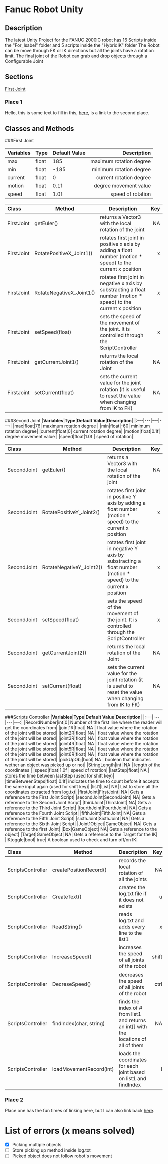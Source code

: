 # Fanuc Robot Unity

## Description
The latest Unity Project for the FANUC 2000iC robot has 16 Scripts inside the "For_Isabel" folder and 5 scripts inside the "HybridIK" folder
The Robot can be move through FK or IK directions but all the joints have a rotation limit.
The final joint of the Robot can grab and drop objects through a Configurable Joint

## Sections
  [First Joint](#first-joint)
  

### Place 1

Hello, this is some text to fill in this, [here](#place-2), is a link to the second place.

## Classes and Methods

###First Joint

|__Variables__|__Type__|__Default Value__|__Description__|
|:---|---|---|---:|
|max|float|185| maximum rotation degree |
|min|float|-185| minimum rotation degree|
|current|float|0| current rotation degree|
|motion|float|0.1f| degree movement value |
|speed|float|1.0f | speed of rotation|

|__Class__|__Method__|__Description__|__Key__|
|:---|---|---|---:|
|FirstJoint|getEuler()|returns a Vector3 with the local rotation of the joint| NA |
|FirstJoint|RotatePositiveX_Joint1()|rotates first joint in positive x axis by adding a float number (motion * speed) to the current x position| x|
|FirstJoint|RotateNegativeX_Joint1()|rotates first joint in negative x axis by substracting a float number (motion * speed) to the current x position| x|
|FirstJoint|setSpeed(float)|sets the speed of the movement of the joint. It is controlled through the ScriptController| x|
|FirstJoint|getCurrentJoint1()|returns the local rotation of the Joint | NA |
|FirstJoint|setCurrent(float)|sets the current value for the joint rotation (it is useful to reset the value when changing from IK to FK)| NA |

###Second Joint
|__Variables__|__Type__|__Default Value__|__Description__|
|:---|---|---|---:|
|max|float|76| maximum rotation degree |
|min|float|-60| minimum rotation degree|
|current|float|0| current rotation degree|
|motion|float|0.1f| degree movement value |
|speed|float|1.0f | speed of rotation|

|__Class__|__Method__|__Description__|__Key__|
|:---|---|---|---:|
|SecondJoint|getEuler()|returns a Vector3 with the local rotation of the joint| NA |
|SecondJoint|RotatePositiveY_Joint2()|rotates first joint in positive Y axis by adding a float number (motion * speed) to the current x position| x|
|SecondJoint|RotateNegativeY_Joint2()|rotates first joint in negative Y axis by substracting a float number (motion * speed) to the current x position| x|
|SecondJoint|setSpeed(float)|sets the speed of the movement of the joint. It is controlled through the ScriptController| x|
|SecondJoint|getCurrentJoint2()|returns the local rotation of the Joint | NA |
|SecondJoint|setCurrent(float)|sets the current value for the joint rotation (it is useful to reset the value when changing from IK to FK)| NA |


###Scripts Controller
|__Variables__|__Type__|__Default Value__|__Description__|
|:---|---|---|---:|
|RecordNumber|int|0| Number of the first line where the reader will get the coordinates from|
|joint1R|float| NA | float value where the rotation of the joint will be stored|
|joint2R|float| NA | float value where the rotation of the joint will be stored|
|joint3R|float| NA | float value where the rotation of the joint will be stored|
|joint4R|float| NA | float value where the rotation of the joint will be stored|
|joint5R|float| NA | float value where the rotation of the joint will be stored|
|joint6R|float| NA | float value where the rotation of the joint will be stored|
|pickUpObj|bool| NA | boolean that indicates wether an object was picked up or not|
|StringLength|int| NA | length of the coordinates |
|speed|float|1.0f | speed of rotation|
|lastStep|float| NA | stores the time between lastStep (used for shift key)|
|timeBetweenSteps|float| 0.1f| indicates the time to count before it accepts the same input again (used for shift key)|
|list1|List<string>| NA| List to store all the coordinates extracted from log.txt|
|firstJoint|FirstJoint| NA| Gets a reference to the First Joint Script|
|secondJoint|SecondJoint| NA| Gets a reference to the Second Joint Script|
|thirdJoint|ThirdJoint| NA| Gets a reference to the Third Joint Script|
|fourthJoint|FourthJoint| NA| Gets a reference to the Fourth Joint Script|
|fifthJoint|FifthJoint| NA| Gets a reference to the Fifth Joint Script|
|sixthJoint|SixthJoint| NA| Gets a reference to the Sixth Joint Script|
|Joint1Object|GameObject| NA| Gets a reference to the first Joint|
|Box|GameObject| NA| Gets a reference to the object|
|Target|GameObject| NA| Gets a reference to the Target for the IK|
|IKtoggle|bool| true| A boolean used to check and turn off/on IK|

|__Class__|__Method__|__Description__|__Key__|
|:---|---|---|---:|
|ScriptsController|createPositionRecord()|records the local rotation of all the joints| NA |
|ScriptsController|CreateText()|creates the log.txt file if it does not exists| u |
|ScriptsController|ReadString()|reads log.txt and adds every line to the list1| x|
|ScriptsController|IncreaseSpeed()|increases the speed of all joints of the robot| shift|
|ScriptsController|DecreseSpeed()|decreases the speed of all joints of the robot| ctrl|
|ScriptsController|findIndex(char, string)|finds the index of # from list1 and returns an int[] with the locations of all of them | NA |
|ScriptsController|loadMovementRecord(int)|loads the coordinates for each joint based on list1 and findIndex| l |
  
  
 ### Place 2

Place one has the fun times of linking here, but I can also link back [here](#place-1).

  
# List of errors (x means solved)
- [x] Picking multiple objects
- [ ] Store picking up method inside log.txt
- [ ] Picked object does not follow robot's movement
